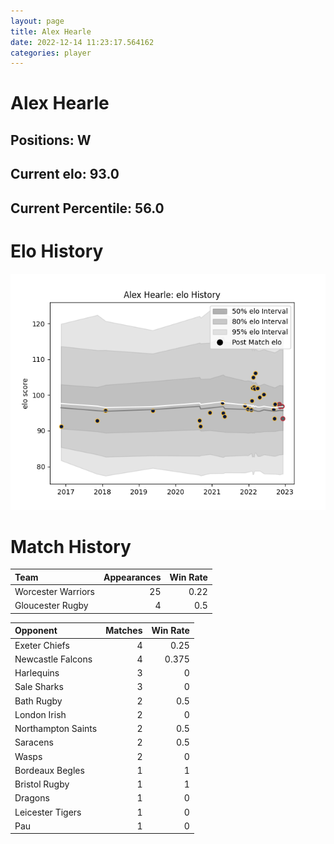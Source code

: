 ```yaml
---  
layout: page  
title: Alex Hearle  
date: 2022-12-14 11:23:17.564162  
categories: player  
---
```

# Alex Hearle

## Positions: W

## Current elo: 93.0

## Current Percentile: 56.0

# Elo History


![elo history](history_AlexHearle.png)
# Match History


| Team               |   Appearances |   Win Rate |
|:-------------------|--------------:|-----------:|
| Worcester Warriors |            25 |       0.22 |
| Gloucester Rugby   |             4 |       0.5  |

| Opponent           |   Matches |   Win Rate |
|:-------------------|----------:|-----------:|
| Exeter Chiefs      |         4 |      0.25  |
| Newcastle Falcons  |         4 |      0.375 |
| Harlequins         |         3 |      0     |
| Sale Sharks        |         3 |      0     |
| Bath Rugby         |         2 |      0.5   |
| London Irish       |         2 |      0     |
| Northampton Saints |         2 |      0.5   |
| Saracens           |         2 |      0.5   |
| Wasps              |         2 |      0     |
| Bordeaux Begles    |         1 |      1     |
| Bristol Rugby      |         1 |      1     |
| Dragons            |         1 |      0     |
| Leicester Tigers   |         1 |      0     |
| Pau                |         1 |      0     |